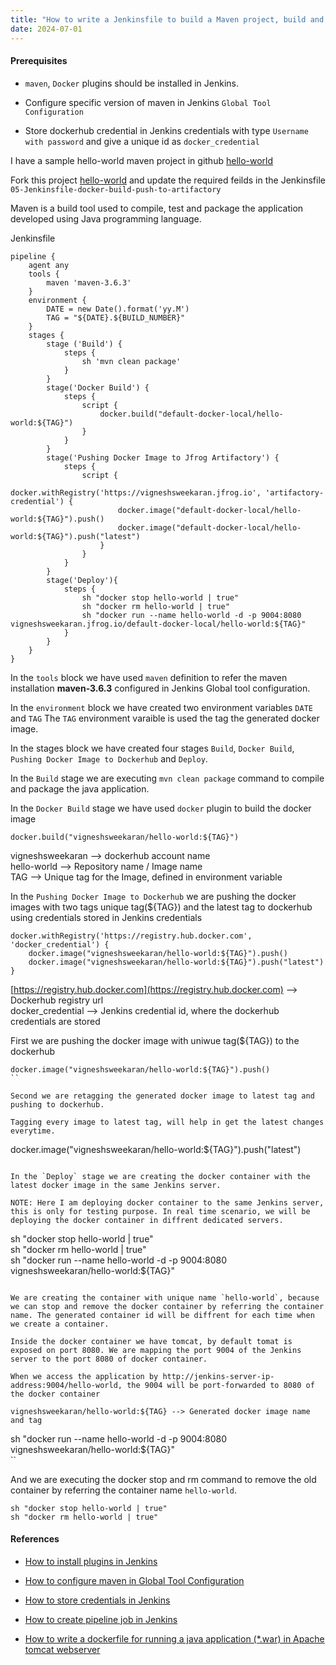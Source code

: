 ```yaml
---
title: "How to write a Jenkinsfile to build a Maven project, build and push docker image to Jfrog artifactory and deploy the container to same server"
date: 2024-07-01
---
```


#### Prerequisites

- `maven`, `Docker` plugins should be installed in Jenkins.

- Configure specific version of maven in Jenkins `Global Tool Configuration`

- Store dockerhub credential in Jenkins credentials with type `Username with password` and give a unique id as `docker_credential`

I have a sample hello-world maven project in github [hello-world](https://github.com/vigneshsweekaran/hello-world)

Fork this project [hello-world](https://github.com/vigneshsweekaran/hello-world) and update the required feilds in the Jenkinsfile `05-Jenkinsfile-docker-build-push-to-artifactory`

Maven is a build tool used to compile, test and package the application developed using Java programming language.

Jenkinsfile

```
pipeline {
    agent any
    tools {
        maven 'maven-3.6.3' 
    }
    environment {
        DATE = new Date().format('yy.M')
        TAG = "${DATE}.${BUILD_NUMBER}"
    }
    stages {
        stage ('Build') {
            steps {
                sh 'mvn clean package'
            }
        }
        stage('Docker Build') {
            steps {
                script {
                    docker.build("default-docker-local/hello-world:${TAG}")
                }
            }
        }
        stage('Pushing Docker Image to Jfrog Artifactory') {
            steps {
                script {
                    docker.withRegistry('https://vigneshsweekaran.jfrog.io', 'artifactory-credential') {
                        docker.image("default-docker-local/hello-world:${TAG}").push()
                        docker.image("default-docker-local/hello-world:${TAG}").push("latest")
                    }
                }
            }
        }
        stage('Deploy'){
            steps {
                sh "docker stop hello-world | true"
                sh "docker rm hello-world | true"
                sh "docker run --name hello-world -d -p 9004:8080 vigneshsweekaran.jfrog.io/default-docker-local/hello-world:${TAG}"
            }
        }
    }
}
```

In the `tools` block we have used `maven` definition to refer the maven installation **maven-3.6.3** configured in Jenkins Global tool configuration.

In the `environment` block we have created two environment variables `DATE` and `TAG` The `TAG` environment varaible is used the tag the generated docker image.

In the stages block we have created four stages `Build`, `Docker Build`, `Pushing Docker Image to Dockerhub` and `Deploy`.

In the `Build` stage we are executing `mvn clean package` command to compile and package the java application.

In the `Docker Build` stage we have used `docker` plugin to build the docker image

```
docker.build("vigneshsweekaran/hello-world:${TAG}")
```

vigneshsweekaran --> dockerhub account name  
hello-world --> Repository name / Image name  
TAG --> Unique tag for the Image, defined in environment variable

In the `Pushing Docker Image to Dockerhub` we are pushing the docker images with two tags unique tag(${TAG}) and the latest tag to dockerhub using credentials stored in Jenkins credentials

```
docker.withRegistry('https://registry.hub.docker.com', 'docker_credential') {
    docker.image("vigneshsweekaran/hello-world:${TAG}").push()
    docker.image("vigneshsweekaran/hello-world:${TAG}").push("latest")
}
```

[https://registry.hub.docker.com](https://registry.hub.docker.com) --> Dockerhub registry url  
docker\_credential --> Jenkins credential id, where the dockerhub credentials are stored

First we are pushing the docker image with uniwue tag(${TAG}) to the dockerhub

```
docker.image("vigneshsweekaran/hello-world:${TAG}").push()
``

Second we are retagging the generated docker image to latest tag and pushing to dockerhub.

Tagging every image to latest tag, will help in get the latest changes everytime.
```

docker.image("vigneshsweekaran/hello-world:${TAG}").push("latest")

```

In the `Deploy` stage we are creating the docker container with the latest docker image in the same Jenkins server.

NOTE: Here I am deploying docker container to the same Jenkins server, this is only for testing purpose. In real time scenario, we will be deploying the docker container in diffrent dedicated servers.
```

sh "docker stop hello-world | true"  
sh "docker rm hello-world | true"  
sh "docker run --name hello-world -d -p 9004:8080 vigneshsweekaran/hello-world:${TAG}"

```

We are creating the container with unique name `hello-world`, because we can stop and remove the docker container by referring the container name. The generated container id will be diffrent for each time when we create a container.

Inside the docker container we have tomcat, by default tomat is exposed on port 8080. We are mapping the port 9004 of the Jenkins server to the port 8080 of docker container.

When we access the application by http://jenkins-server-ip-address:9004/hello-world, the 9004 will be port-forwarded to 8080 of the docker container

vigneshsweekaran/hello-world:${TAG} --> Generated docker image name and tag
```

sh "docker run --name hello-world -d -p 9004:8080 vigneshsweekaran/hello-world:${TAG}"  
\`\`

And we are executing the docker stop and rm command to remove the old container by referring the container name `hello-world`.

```
sh "docker stop hello-world | true"
sh "docker rm hello-world | true"
```

#### References

- [How to install plugins in Jenkins](/index.php/jenkins/configuration/10-how-to-install-plugins)

- [How to configure maven in Global Tool Configuration](/index.php/jenkins/configuration/20-global-tool-configurations)

- [How to store credentials in Jenkins](/index.php/jenkins/configuration/30-how-to-store-credentials-in-jenkins)

- [How to create pipeline job in Jenkins](/index.php/jenkins/pipeline/10-how-to-create-pipeline-job)

- [How to write a dockerfile for running a java application (\*.war) in Apache tomcat webserver](/index.php/docker/04-how-to-write-a-dockerfile-for-running-war-file-in-tomcat)
